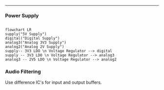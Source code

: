 - - -



### Power Supply

```mermaid

flowchart LR
supply("5V Supply")
digital("Digital Supply")
analog3("Analog 3V3 Supply")
analog2("Analog 2V Supply")
supply-- 3V3 LDO \n Voltage Regulator --> digital
supply -- 3V3 LDO \n Voltage Regulator --> analog3
analog3 -- 2V5 LDO \n Voltage Regulator --> analog2
```



### Audio Filtering

Use difference IC's for input and output buffers.